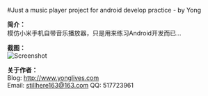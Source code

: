 #Just a music player project for android develop practice - by Yong

**简介：**  
模仿小米手机自带音乐播放器，只是用来练习Android开发而已...  

**截图：**  
![Screenshot](https://raw.github.com/stillhere/MiPlayer/master/Screenshot/Screenshot1.png)  

**关于作者：**  
Blog: http://www.yonglives.com    
Email: stillhere163@163.com
QQ: 517723961